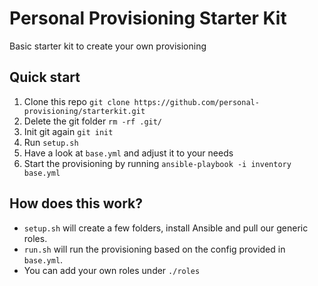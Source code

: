 # Personal Provisioning Starter Kit

Basic starter kit to create your own provisioning

## Quick start

1. Clone this repo `git clone https://github.com/personal-provisioning/starterkit.git`
2. Delete the git folder `rm -rf .git/`
3. Init git again `git init`
4. Run `setup.sh`
5. Have a look at `base.yml` and adjust it to your needs
6. Start the provisioning by running `ansible-playbook -i inventory base.yml` 

## How does this work?

- `setup.sh` will create a few folders, install Ansible and pull our generic
roles.
- `run.sh` will run the provisioning based on the config provided in `base.yml`.
- You can add your own roles under `./roles`
